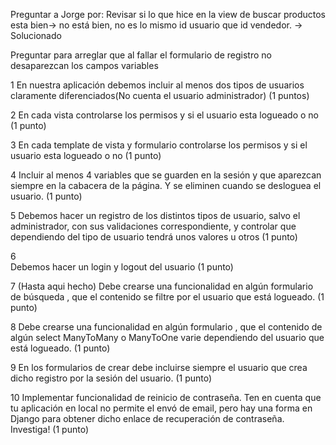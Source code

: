 Preguntar a Jorge por:
Revisar si lo que hice en la view de buscar productos esta bien-> no está bien, no es lo mismo id usuario que id vendedor. -> Solucionado

Preguntar para arreglar que al fallar el formulario de registro 
no desaparezcan los campos variables

1
En nuestra aplicación debemos incluir al menos dos tipos de usuarios claramente diferenciados(No cuenta el usuario administrador) (1 puntos)

2
En cada vista controlarse los permisos y si el usuario esta logueado o no (1 punto)

3
En cada template de vista y formulario controlarse los permisos y si el usuario esta logueado o no (1 punto)

4
Incluir al menos 4 variables que se guarden en la sesión y que aparezcan siempre en la cabacera de la página. Y se eliminen cuando se desloguea el usuario. (1 punto)

5
Debemos hacer un registro de los distintos tipos de usuario, salvo el administrador, con sus validaciones correspondiente, y controlar que dependiendo del tipo de usuario tendrá unos valores u otros (1 punto)

6   
Debemos hacer un login y logout del usuario (1 punto)

7 (Hasta aqui hecho)
Debe crearse una funcionalidad en algún formulario de búsqueda , que el contenido se filtre por el usuario que está logueado. (1 punto)

8
Debe crearse una funcionalidad en algún formulario , que el contenido de algún select ManyToMany o ManyToOne varie dependiendo del usuario que está logueado. (1 punto)


9
En los formularios de crear debe incluirse siempre el usuario que crea dicho registro por la sesión del usuario. (1 punto)


10
Implementar funcionalidad de reinicio de contraseña.  Ten en cuenta que tu aplicación en local no permite el envó de email, pero hay una forma en Django para obtener dicho enlace de recuperación de contraseña. Investiga! (1 punto)